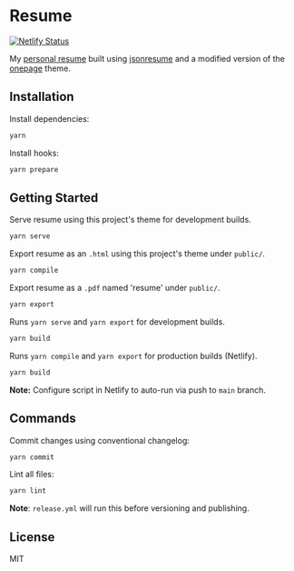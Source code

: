 # Resume

[![Netlify Status](https://api.netlify.com/api/v1/badges/0dd95bb6-b8db-495a-ba1f-3ca495d99368/deploy-status)](https://app.netlify.com/sites/matthew-waldron-resume/deploys)

My [personal resume](https://matthew-waldron-resume.netlify.app) built using [jsonresume](https://jsonresume.org/) and a modified version of the [onepage](https://www.npmjs.com/package/jsonresume-theme-onepage) theme.

## Installation

Install dependencies:

```bash
yarn
```

Install hooks:

```bash
yarn prepare
```

## Getting Started

Serve resume using this project's theme for development builds.

```bash
yarn serve
```

Export resume as an `.html` using this project's theme under `public/`.

```bash
yarn compile
```

Export resume as a `.pdf` named 'resume' under `public/`.

```bash
yarn export
```

Runs `yarn serve` and `yarn export` for development builds.

```bash
yarn build
```

Runs `yarn compile` and `yarn export` for production builds (Netlify).

```bash
yarn build
```

**Note:** Configure script in Netlify to auto-run via push to `main` branch.

## Commands

Commit changes using conventional changelog:

```bash
yarn commit
```

Lint all files:

```bash
yarn lint
```

**Note**: `release.yml` will run this before versioning and publishing.

## License

MIT
